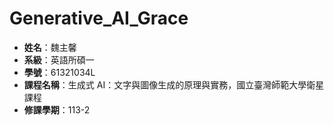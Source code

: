 # Generative_AI_Grace

- **姓名**：魏主馨
- **系級**：英語所碩一
- **學號**：61321034L
- **課程名稱**：生成式 AI：文字與圖像生成的原理與實務，國立臺灣師範大學衛星課程
- **修課學期**：113-2
